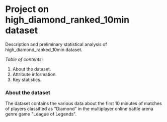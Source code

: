 # Project on high_diamond_ranked_10min dataset
Description and preliminary statistical analysis of high_diamond_ranked_10min dataset.

*Table of contents:*
1. About the dataset.
2. Attribute information.
3. Key statistics.

### About the dataset
The dataset contains the various data about the first 10 minutes of matches of players classified as "Diamond" in the multiplayer online battle arena genre game "League of Legends".
